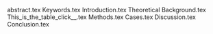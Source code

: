 abstract.tex
Keywords.tex
Introduction.tex
Theoretical Background.tex
This_is_the_table_click__.tex
Methods.tex
Cases.tex
Discussion.tex
Conclusion.tex
